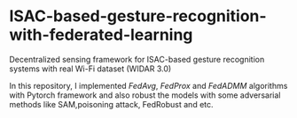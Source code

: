 # ISAC-based-gesture-recognition-with-federated-learning

Decentralized sensing framework for ISAC-based gesture recognition systems with real Wi-Fi dataset (WIDAR 3.0)

In this repository, I implemented *FedAvg*, *FedProx* and *FedADMM* algorithms with Pytorch framework and also robust the models with some adversarial methods like SAM,poisoning attack, FedRobust and etc.